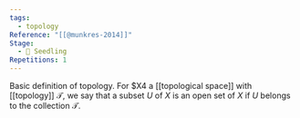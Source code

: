 ```yaml
---
tags:
  - topology
Reference: "[[@munkres-2014]]"
Stage:
  - 🌱 Seedling
Repetitions: 1
---
```

Basic definition of topology. For $X4 a [[topological space]] with [[topology]] $\mathcal{T}$, we say that a subset $U$ of $X$ is an open set of $X$ if $U$ belongs to the collection $\mathcal{T}$.